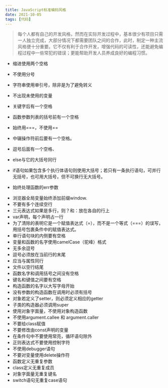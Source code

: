 ```yaml
---
title: JavaScript标准编码风格
date: 2021-10-05
tags: [代码]
---
```


>每个人都有自己的开发风格，然而在实际开发过程中，基本很少有项目只需一人独立完成，大部分情况下都需要团队之间的合作，此时，制定一种主流风格便十分重要。它不仅有利于合作开发，增强代码的可读性，还能避免编程过程中一些常犯的错误；更能帮助开发人员养成良好的编程习惯。

* 缩进使用两个空格
* 不使用分号

* 字符串使用单引号，除非是为了避免转义

* 不出现未使用的变量

* 关键字后有一个空格

* 函数参数列表的括号前有一个空格

* 始终用===，不使用==

* 中辍操作符前后要有一个空格。

* 逗号后面有一个空格、

* else与它的大括号同行

* if语句如果包含多个执行体语句则使用大括号；若只有一条执行语句，可并行无括号，也可用大括号，但不可换行无大括号。

* 始终处理函数的err参数
<!-- more -->
* 浏览器全局变量始终添加前缀window.
* 不要有多个连续空行
* 三元表达式如果是多行，则？和：放在各自的行上
* var声明，每个声明占一行
* 为了清除的表明它是一个赋值表达式（=），而不是一个等式（===）的误写，用括号包裹条件中的赋值表达式。
* 单行语句块的内侧要有空格
* 变量和函数的名字使用camelCase（驼峰）格式
* 无多余逗号
* 逗号必须放在当前行的末尾
* 应当与属性同行
* 文件以空行结尾
* 函数名字和调用括号之间没有空格
* 键名和键值之间要有空格
* 构造函数的名字以大写字母开始
* 没有参数的构造函数在调用时必须有括号
* 对象若定义了setter，则必须定义相应的getter
* 子类的构造器必须调用super
* 使用对象字面量，不使用对象构造函数
* 不使用argument.callee 和 argument.caller
* 不要给class赋值
* 不要修改由const声明的变量
* 在条件句中不要使用常亮，循环语句除外
* 正则表达式不要使用控制字符
* 不使用debugger语句
* 不要对变量使用delete操作符
* 函数定义无重复参数
* class定义无重复成员
* 对象字面量无重复键名
* switch语句无重复case语句